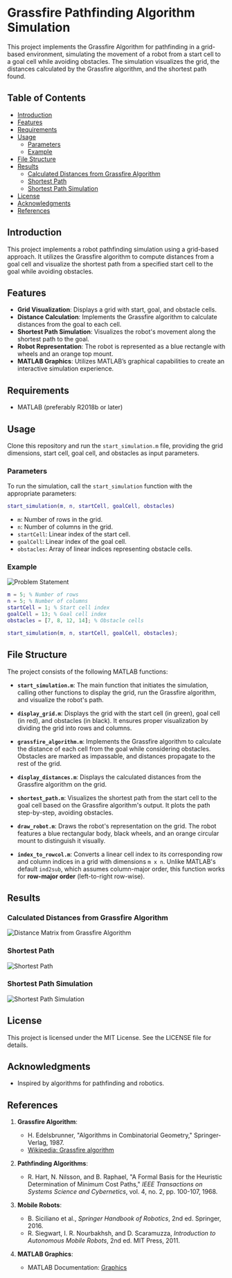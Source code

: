 # Grassfire Pathfinding Algorithm Simulation

This project implements the Grassfire Algorithm for pathfinding in a grid-based environment, simulating the movement of a robot from a start cell to a goal cell while avoiding obstacles. The simulation visualizes the grid, the distances calculated by the Grassfire algorithm, and the shortest path found.

## Table of Contents
- [Introduction](#introduction)
- [Features](#features)
- [Requirements](#requirements)
- [Usage](#usage)
  - [Parameters](#parameters)
  - [Example](#example)
- [File Structure](#file-structure)
- [Results](#results)
  - [Calculated Distances from Grassfire Algorithm](#calculated-distances-from-grassfire-algorithm)
  - [Shortest Path](#shortest-path)
  - [Shortest Path Simulation](#shortest-path-simulation)
- [License](#license)
- [Acknowledgments](#acknowledgments)
- [References](#references)

## Introduction
This project implements a robot pathfinding simulation using a grid-based approach. It utilizes the Grassfire algorithm to compute distances from a goal cell and visualize the shortest path from a specified start cell to the goal while avoiding obstacles.

## Features
- **Grid Visualization**: Displays a grid with start, goal, and obstacle cells.
- **Distance Calculation**: Implements the Grassfire algorithm to calculate distances from the goal to each cell.
- **Shortest Path Simulation**: Visualizes the robot's movement along the shortest path to the goal.
- **Robot Representation**: The robot is represented as a blue rectangle with wheels and an orange top mount.
- **MATLAB Graphics**: Utilizes MATLAB’s graphical capabilities to create an interactive simulation experience.

## Requirements
- MATLAB (preferably R2018b or later)

## Usage
Clone this repository and run the `start_simulation.m` file, providing the grid dimensions, start cell, goal cell, and obstacles as input parameters.

### Parameters
To run the simulation, call the `start_simulation` function with the appropriate parameters:

```matlab
start_simulation(m, n, startCell, goalCell, obstacles)
```

- `m`: Number of rows in the grid.
- `n`: Number of columns in the grid.
- `startCell`: Linear index of the start cell.
- `goalCell`: Linear index of the goal cell.
- `obstacles`: Array of linear indices representing obstacle cells.

### Example
![Problem Statement](Display_Grid.png)
```matlab
m = 5; % Number of rows
n = 5; % Number of columns
startCell = 1; % Start cell index
goalCell = 13; % Goal cell index
obstacles = [7, 8, 12, 14]; % Obstacle cells

start_simulation(m, n, startCell, goalCell, obstacles);
```

## File Structure
The project consists of the following MATLAB functions:

- **`start_simulation.m`**: The main function that initiates the simulation, calling other functions to display the grid, run the Grassfire algorithm, and visualize the robot's path.

- **`display_grid.m`**: Displays the grid with the start cell (in green), goal cell (in red), and obstacles (in black). It ensures proper visualization by dividing the grid into rows and columns.

- **`grassfire_algorithm.m`**: Implements the Grassfire algorithm to calculate the distance of each cell from the goal while considering obstacles. Obstacles are marked as impassable, and distances propagate to the rest of the grid.

- **`display_distances.m`**: Displays the calculated distances from the Grassfire algorithm on the grid.

- **`shortest_path.m`**: Visualizes the shortest path from the start cell to the goal cell based on the Grassfire algorithm's output. It plots the path step-by-step, avoiding obstacles.

- **`draw_robot.m`**: Draws the robot's representation on the grid. The robot features a blue rectangular body, black wheels, and an orange circular mount to distinguish it visually.

- **`index_to_rowcol.m`**: Converts a linear cell index to its corresponding row and column indices in a grid with dimensions `m x n`. Unlike MATLAB's default `ind2sub`, which assumes column-major order, this function works for **row-major order** (left-to-right row-wise).

## Results

### Calculated Distances from Grassfire Algorithm
![Distance Matrix from Grassfire Algorithm](Distances_from_Grassfire_Algorithm.png)

### Shortest Path
![Shortest Path](Shortest_Path.png)

### Shortest Path Simulation
![Shortest Path Simulation](Shortest_Path_Simulation.gif)

## License
This project is licensed under the MIT License. See the LICENSE file for details.

## Acknowledgments
- Inspired by algorithms for pathfinding and robotics.

## References
1. **Grassfire Algorithm**:
   - H. Edelsbrunner, "Algorithms in Combinatorial Geometry," Springer-Verlag, 1987.
   - [Wikipedia: Grassfire algorithm](https://en.wikipedia.org/wiki/Grassfire_transform)

2. **Pathfinding Algorithms**:
   - R. Hart, N. Nilsson, and B. Raphael, "A Formal Basis for the Heuristic Determination of Minimum Cost Paths," *IEEE Transactions on Systems Science and Cybernetics*, vol. 4, no. 2, pp. 100-107, 1968.

3. **Mobile Robots**:
   - B. Siciliano et al., *Springer Handbook of Robotics*, 2nd ed. Springer, 2016.
   - R. Siegwart, I. R. Nourbakhsh, and D. Scaramuzza, *Introduction to Autonomous Mobile Robots*, 2nd ed. MIT Press, 2011.

4. **MATLAB Graphics**:
   - MATLAB Documentation: [Graphics](https://www.mathworks.com/help/matlab/graphics.html)

